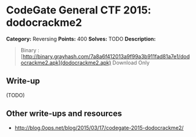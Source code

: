 # CodeGate General CTF 2015: dodocrackme2

**Category:** Reversing
**Points:** 400
**Solves:** TODO
**Description:** 

> Binary : [http://binary.grayhash.com/7a8a6f412013a9f99a3b911fad81a7e1/dodocrackme2.apk](dodocrackme2.apk)
> Download Only

## Write-up

(TODO)

## Other write-ups and resources

* <http://blog.0ops.net/blog/2015/03/17/codegate-2015-dodocrackme2/>
